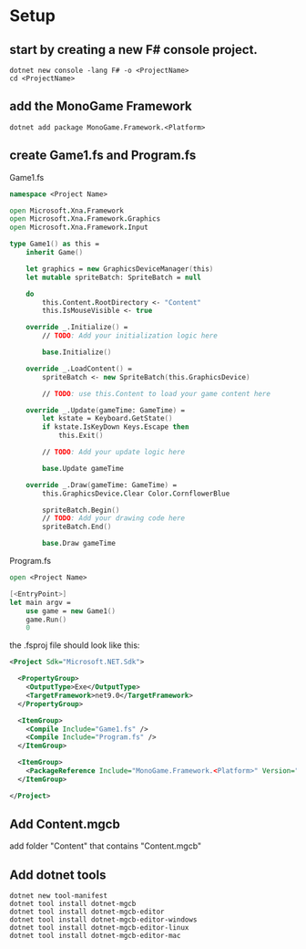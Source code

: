 # Setup

## start by creating a new F# console project.
```
dotnet new console -lang F# -o <ProjectName>
cd <ProjectName>
```

## add the MonoGame Framework
```
dotnet add package MonoGame.Framework.<Platform>
```

## create Game1.fs and Program.fs
Game1.fs
```fsharp
namespace <Project Name>

open Microsoft.Xna.Framework
open Microsoft.Xna.Framework.Graphics
open Microsoft.Xna.Framework.Input

type Game1() as this =
    inherit Game()

    let graphics = new GraphicsDeviceManager(this)
    let mutable spriteBatch: SpriteBatch = null

    do
        this.Content.RootDirectory <- "Content"
        this.IsMouseVisible <- true

    override _.Initialize() =
        // TODO: Add your initialization logic here

        base.Initialize()

    override _.LoadContent() =
        spriteBatch <- new SpriteBatch(this.GraphicsDevice)

        // TODO: use this.Content to load your game content here

    override _.Update(gameTime: GameTime) =
        let kstate = Keyboard.GetState()
        if kstate.IsKeyDown Keys.Escape then
            this.Exit()

        // TODO: Add your update logic here

        base.Update gameTime

    override _.Draw(gameTime: GameTime) =
        this.GraphicsDevice.Clear Color.CornflowerBlue

        spriteBatch.Begin()
        // TODO: Add your drawing code here
        spriteBatch.End()

        base.Draw gameTime
```
Program.fs
```fsharp
open <Project Name>

[<EntryPoint>]
let main argv =
    use game = new Game1()
    game.Run()
    0
```
the .fsproj file should look like this:
```xml
<Project Sdk="Microsoft.NET.Sdk">

  <PropertyGroup>
    <OutputType>Exe</OutputType>
    <TargetFramework>net9.0</TargetFramework>
  </PropertyGroup>

  <ItemGroup>
    <Compile Include="Game1.fs" />
    <Compile Include="Program.fs" />
  </ItemGroup>

  <ItemGroup>
    <PackageReference Include="MonoGame.Framework.<Platform>" Version="3.8.4.1" />
  </ItemGroup>

</Project>

```

## Add Content.mgcb
add folder "Content" that contains "Content.mgcb"

## Add dotnet tools
```
dotnet new tool-manifest
dotnet tool install dotnet-mgcb
dotnet tool install dotnet-mgcb-editor
dotnet tool install dotnet-mgcb-editor-windows
dotnet tool install dotnet-mgcb-editor-linux
dotnet tool install dotnet-mgcb-editor-mac
```
